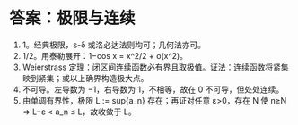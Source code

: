 # 答案：极限与连续

1) 1。经典极限，ε-δ 或洛必达法则均可；几何法亦可。
2) 1/2。用泰勒展开：1−cos x = x^2/2 + o(x^2)。
3) Weierstrass 定理：闭区间连续函数必有界且取极值。证法：连续函数将紧集映到紧集；或以上确界构造极大点。
4) 不可导。左导数为 −1，右导数为 1，不相等，故在 0 不可导，但处处连续。
5) 由单调有界性，极限 L := sup{a_n} 存在；再证对任意 ε>0，存在 N 使 n≥N ⇒ L−ε < a_n ≤ L，故收敛于 L。

